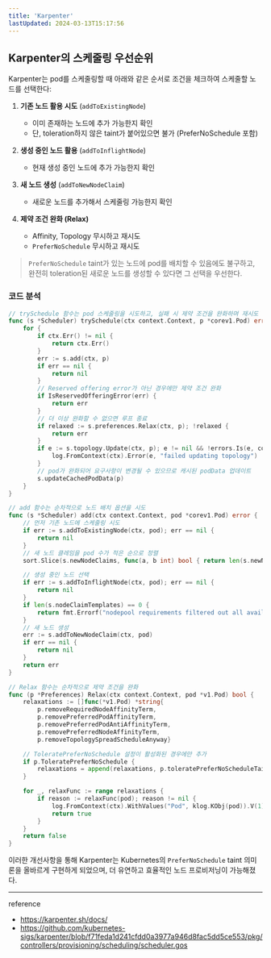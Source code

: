 ```yaml
---
title: 'Karpenter'
lastUpdated: 2024-03-13T15:17:56
---
```

## Karpenter의 스케줄링 우선순위

Karpenter는 pod를 스케줄링할 때 아래와 같은 순서로 조건을 체크하여 스케줄할 노드를 선택한다:

1. **기존 노드 활용 시도** (`addToExistingNode`)

   - 이미 존재하는 노드에 추가 가능한지 확인
   - 단, toleration하지 않은 taint가 붙어있으면 불가 (PreferNoSchedule 포함)

2. **생성 중인 노드 활용** (`addToInflightNode`)

   - 현재 생성 중인 노드에 추가 가능한지 확인

3. **새 노드 생성** (`addToNewNodeClaim`)

   - 새로운 노드를 추가해서 스케줄링 가능한지 확인

4. **제약 조건 완화 (Relax)**
   - Affinity, Topology 무시하고 재시도
   - `PreferNoSchedule` 무시하고 재시도

> `PreferNoSchedule` taint가 있는 노드에 pod를 배치할 수 있음에도 불구하고, 완전히 toleration된 새로운 노드를 생성할 수 있다면 그 선택을 우선한다.

### 코드 분석

```go
// trySchedule 함수는 pod 스케줄링을 시도하고, 실패 시 제약 조건을 완화하며 재시도
func (s *Scheduler) trySchedule(ctx context.Context, p *corev1.Pod) error {
    for {
        if ctx.Err() != nil {
            return ctx.Err()
        }
        err := s.add(ctx, p)
        if err == nil {
            return nil
        }
        // Reserved offering error가 아닌 경우에만 제약 조건 완화
        if IsReservedOfferingError(err) {
            return err
        }
        // 더 이상 완화할 수 없으면 루프 종료
        if relaxed := s.preferences.Relax(ctx, p); !relaxed {
            return err
        }
        if e := s.topology.Update(ctx, p); e != nil && !errors.Is(e, context.DeadlineExceeded) {
            log.FromContext(ctx).Error(e, "failed updating topology")
        }
        // pod가 완화되어 요구사항이 변경될 수 있으므로 캐시된 podData 업데이트
        s.updateCachedPodData(p)
    }
}

// add 함수는 순차적으로 노드 배치 옵션을 시도
func (s *Scheduler) add(ctx context.Context, pod *corev1.Pod) error {
    // 먼저 기존 노드에 스케줄링 시도
    if err := s.addToExistingNode(ctx, pod); err == nil {
        return nil
    }
    // 새 노드 클레임을 pod 수가 적은 순으로 정렬
    sort.Slice(s.newNodeClaims, func(a, b int) bool { return len(s.newNodeClaims[a].Pods) < len(s.newNodeClaims[b].Pods) })

    // 생성 중인 노드 선택
    if err := s.addToInflightNode(ctx, pod); err == nil {
        return nil
    }
    if len(s.nodeClaimTemplates) == 0 {
        return fmt.Errorf("nodepool requirements filtered out all available instance types")
    }
    // 새 노드 생성
    err := s.addToNewNodeClaim(ctx, pod)
    if err == nil {
        return nil
    }
    return err
}

// Relax 함수는 순차적으로 제약 조건을 완화
func (p *Preferences) Relax(ctx context.Context, pod *v1.Pod) bool {
    relaxations := []func(*v1.Pod) *string{
        p.removeRequiredNodeAffinityTerm,
        p.removePreferredPodAffinityTerm,
        p.removePreferredPodAntiAffinityTerm,
        p.removePreferredNodeAffinityTerm,
        p.removeTopologySpreadScheduleAnyway}

    // ToleratePreferNoSchedule 설정이 활성화된 경우에만 추가
    if p.ToleratePreferNoSchedule {
        relaxations = append(relaxations, p.toleratePreferNoScheduleTaints)
    }

    for _, relaxFunc := range relaxations {
        if reason := relaxFunc(pod); reason != nil {
            log.FromContext(ctx).WithValues("Pod", klog.KObj(pod)).V(1).Info(fmt.Sprintf("relaxing soft constraints for pod since it previously failed to schedule, %s", lo.FromPtr(reason)))
            return true
        }
    }
    return false
}
```

이러한 개선사항을 통해 Karpenter는 Kubernetes의 `PreferNoSchedule` taint 의미론을 올바르게 구현하게 되었으며, 더 유연하고 효율적인 노드 프로비저닝이 가능해졌다.

---

reference

- https://karpenter.sh/docs/
- https://github.com/kubernetes-sigs/karpenter/blob/f71feda1d241cfdd0a3977a946d8fac5dd5ce553/pkg/controllers/provisioning/scheduling/scheduler.gos

